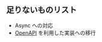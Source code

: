 ## 足りないものリスト
- Async への対応
- [OpenAPI](https://adsdatahub.googleapis.com/$discovery/rest?version=v1) を利用した実装への移行
